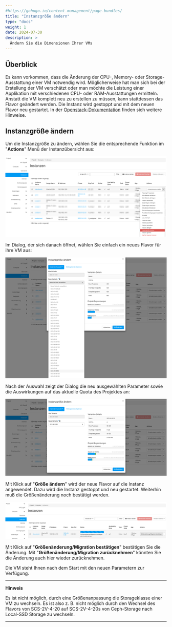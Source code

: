 ```yaml
---
#https://gohugo.io/content-management/page-bundles/
title: "Instanzgröße ändern"
type: "docs"
weight: 1
date: 2024-07-30
description: >
  Ändern Sie die Dimensionen Ihrer VMs
---
```


## Überblick

Es kann vorkommen, dass die Änderung der CPU-, Memory- oder Storage-Ausstattung einer VM notwendig wird. Möglicherweise hat man sich bei der Erstellung der VM verschätzt oder man möchte die Leistung einer Applikation mit verschiedenen CPU- oder RAM-Ausstattungen ermitteln.
Anstatt die VM komplett neu zu erstellen zu müssen, kann stattdessen das Flavor geändert werden. Die Instanz wird gestoppt und mit dem neuen Flavor neu gestartet.
In der [Openstack-Dokumentation](https://docs.openstack.org/nova/latest//user/resize.html) finden sich weitere Hinweise.

## Instanzgröße ändern

Um die Instanzgröße zu ändern, wählen Sie die entsprechende Funktion im "**Actions**" Menü der Instanzübersicht aus:

![Screenshot der Instanzübersicht](resize-instance.png)

Im Dialog, der sich danach öffnet, wählen Sie einfach ein neues Flavor für ihre VM aus:

![Screenshot des Resize Dialogs](resize-instance-menu.png)

Nach der Auswahl zeigt der Dialog die neu ausgewählten Parameter sowie die Auswirkungen auf das aktuelle Quota des Projektes an:

![Screenshot des Resize Dialogs 2](resize-instance-menu-2.png)

Mit Klick auf "**Größe ändern**" wird der neue Flavor auf die Instanz angewendet. Dazu wird die Instanz gestoppt und neu gestartet. Weiterhin muß die Größenänderung noch bestätigt werden.

![Screenshot der Bestätigung](acknowledge-resize.png)

Mit Klick auf "**Größenänderung/Migration bestätigen**" bestätigen Sie die Änderung. Mit "**Größenänderung/Migration zurücknehmen**" könnten Sie die Änderung auch hier wieder zurücknehmen.

Die VM steht Ihnen nach dem Start mit den neuen Parametern zur Verfügung.

---
**Hinweis**

Es ist nicht möglich, durch eine Größenanpassung die Storageklasse einer VM zu wechseln. Es ist also z. B. nicht möglich durch den Wechsel des Flavors von SCS-2V-4-20 auf SCS-2V-4-20s von Ceph-Storage nach Local-SSD Storage zu wechseln.

---